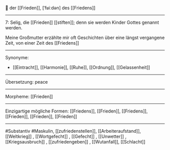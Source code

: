 🔵 der [[Frieden]], [ˈfʁiːdən]
des [[Friedens]]

---
7: Selig, die [[Frieden]] [[stiften]]; denn sie werden Kinder Gottes genannt werden.

Meine Großmutter erzählte mir oft Geschichten über eine längst vergangene Zeit, von einer Zeit des [[Friedens]]

---
Synonyme:
- [[Eintracht]], [[Harmonie]], [[Ruhe]], [[Ordnung]], [[Gelassenheit]]

---
Übersetzung: peace

---
Morpheme:
[[Frieden]]

---
Einzigartige mögliche Formen: [[Friedens]], [[Frieden]], [[Friedens]], [[Frieden]], [[Frieden]], [[Frieden]]

---
#Substantiv #Maskulin, [[zufriedenstellen]], [[Arbeiteraufstand]], [[Weltkrieg]]
, [[Wortgefecht]]
, [[Gefecht]]
, [[Unwetter]]
, [[Kriegsausbruch]]
, [[zufriedengeben]]
, [[Wutanfall]], [[Schlacht]]